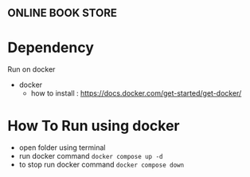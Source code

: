 ## ONLINE BOOK STORE
# Dependency
Run on docker
- docker
    - how to install : https://docs.docker.com/get-started/get-docker/

# How To Run using docker
- open folder using terminal
- run docker command `docker compose up -d` 
- to stop run docker command `docker compose down`